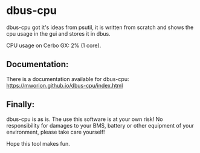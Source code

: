 dbus-cpu
========
dbus-cpu got it's ideas from psutil, it is written from scratch and shows the cpu
usage in the gui and stores it in dbus.

CPU usage on Cerbo GX: 2% (1 core).

Documentation:
--------------
There is a documentation available for dbus-cpu:
https://mworion.github.io/dbus-cpu/index.html

Finally:
--------
dbus-cpu is as is. The use this software is at your own risk! No 
responsibility for damages to your BMS, battery or other equipment of your
environment, please take care yourself!

Hope this tool makes fun.